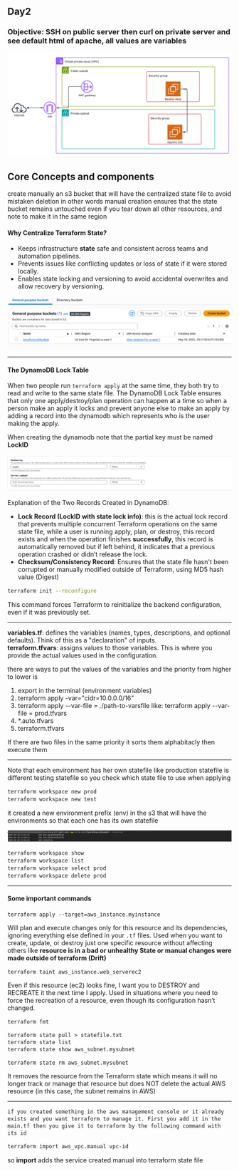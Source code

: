 ## Day2

### Objective: SSH on public server then curl on private server and see default html of apache, all values are variables

![Lab-Day2.jpeg](./imgs/Lab-Day2.png)

## Core Concepts and components

create manually an s3 bucket that will have the centralized state file to avoid mistaken deletion in other words manual creation ensures that the state bucket remains untouched even if you tear down all other resources, and note to make it in the same region  

#### Why Centralize Terraform State?
- Keeps infrastructure **state** safe and consistent across teams and automation pipelines.  
- Prevents issues like conflicting updates or loss of state if it were stored locally.  
- Enables state locking and versioning to avoid accidental overwrites and allow recovery by versioning.

![s3-bucket.png](./imgs/s3-bucket.png)

---------------

#### The DynamoDB Lock Table

When two people run `terraform apply` at the same time, they both try to read and write to the same state file. The DynamoDB Lock Table ensures that only one apply/destroy/plan operation can happen at a time so when a person make an apply it locks and prevent anyone else to make an apply by adding a record into the dynamodb which represents who is the user making the apply.  

When creating the dynamodb note that the partial key must be named **LockID**  

![dynamodb-lock.png](./imgs/dynamodb-lock.png)

Explanation of the Two Records Created in DynamoDB:  
- **Lock Record (LockID with state lock info)**: this is the actual lock record that prevents multiple concurrent Terraform operations on the same state file, while a user is running apply, plan, or destroy, this record exists and when the operation finishes **successfully**, this record is automatically removed but if left behind, it indicates that a previous operation crashed or didn’t release the lock.  
- **Checksum/Consistency Record**: Ensures that the state file hasn't been corrupted or manually modified outside of Terraform, using MD5 hash value (Digest)


```bash
terraform init --reconfigure
```
This command forces Terraform to reinitialize the backend configuration, even if it was previously set.  

---------------

**variables.tf**: defines the variables (names, types, descriptions, and optional defaults). Think of this as a "declaration" of inputs.  
**terraform.tfvars**: assigns values to those variables. This is where you provide the actual values used in the configuration.

there are ways to put the values of the variables and the priority from higher to lower is  
1. export in the terminal (environment variables)
2. terraform apply -var="cidr=10.0.0.0/16"
3. terraform apply --var-file = ./path-to-varsfile like: terraform apply --var-file = prod.tfvars
4. *.auto.tfvars
5. terraform.tfvars

If there are two files in the same priority it sorts them alphabitacly then execute them  

---------------

Note that each environment has her own statefile like production statefile is different testing statefile so you check which state file to use when applying 

```bash
terraform workspace new prod
terraform workspace new test
```
it created a new environment prefix (env) in the s3 that will have the environments so that each one has its own statefile  

![workspaces.png](./imgs/workspaces.png)


```bash
terraform workspace show
terraform workspace list
terraform workspace select prod
terraform workspace delete prod
```
---------------

#### Some important commands

```
terraform apply --target=aws_instance.myinstance
```
Will plan and execute changes only for this resource and its dependencies, ignoring everything else defined in your `.tf` files. Used when you want to create, update, or destroy just one specific resource without affecting others like **resource is in a bad or unhealthy State or manual changes were made outside of terraform (Drift)**

```
terraform taint aws_instance.web_serverec2
```
Even if this resource (ec2) looks fine, I want you to DESTROY and RECREATE it the next time I apply. Used in situations where you need to force the recreation of a resource, even though its configuration hasn’t changed.


```
terraform fmt
```


```
terraform state pull > statefile.txt 
terraform state list
terraform state show aws_subnet.mysubnet      
```

```
terraform state rm aws_subnet.mysubnet
```
It removes the resource from the Terraform state which means it will no longer track or manage that resource but does NOT delete the actual AWS resource (in this case, the subnet remains in AWS)  

---

    if you created something in the aws management console or it already exists and you want terraform to manage it. First you add it in the main.tf then you give it to terraform by the following command with its id

```bash
terraform import aws_vpc.manual vpc-id
```
so **import** adds the service created manual into terraform state file


